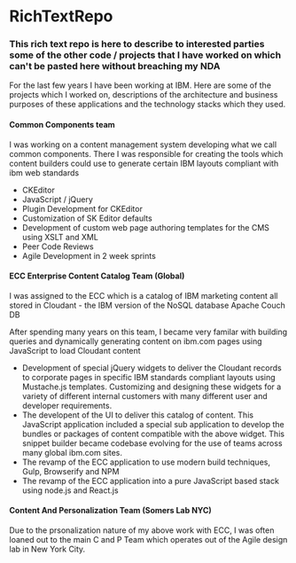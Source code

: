 # RichTextRepo

<h3>This rich text repo is here to describe to interested parties some of the other code / projects that I have worked on which can't be pasted here without breaching my NDA</h3>

<p>For the last few years I have been working at IBM. Here are some of the projects which I worked on, descriptions of the architecture and business purposes of these applications and the technology stacks which they used.</p>

<h4>Common Components team</h4>
<p>I was working on a content management system developing what we call common components. There I was responsible for creating the tools which content builders could use to generate certain IBM layouts compliant with ibm web standards</p>
<ul>
<li>CKEditor</li>
<li>JavaScript / jQuery</li>
<li>Plugin Development for CKEditor</li>
<li>Customization of SK Editor defaults</li>
<li>Development of custom web page authoring templates for the CMS using XSLT and XML</li>
<li>Peer Code Reviews</li>
<li>Agile Development in 2 week sprints</li>
</ul>


<h4>ECC Enterprise Content Catalog Team (Global)</h4>
<p>I was assigned to the ECC which is a catalog of IBM marketing content all stored in Cloudant - the IBM version of the NoSQL database Apache Couch DB</p>
<p>After spending many years on this team, I became very familar with building queries and dynamically generating content on ibm.com pages using JavaScript to load Cloudant content</p>
<ul>
<li>Development of special jQuery widgets to deliver the Cloudant records to corporate pages in specific IBM standards compliant layouts using Mustache.js templates. Customizing and designing these widgets for a variety of different internal customers with many different user and developer requirements.</li>
<li>The developent of the UI to deliver this catalog of content. This JavaScript application included a special sub application to develop the bundles or packages of content compatible with the above widget. This snippet builder became codebase evolving for the use of teams across many global ibm.com sites.</li>
<li>The revamp of the ECC application to use modern build techniques, Gulp, Browserify and NPM</li>
<li>The revamp of the ECC application into a pure JavaScript based stack using node.js and React.js</li>
</ul>

<h4>Content And Personalization Team (Somers Lab NYC)</h4>
<p>Due to the prsonalization nature of my above work with ECC, I was often loaned out to the main C and P Team which operates out of the Agile design lab in New York City.</p>
